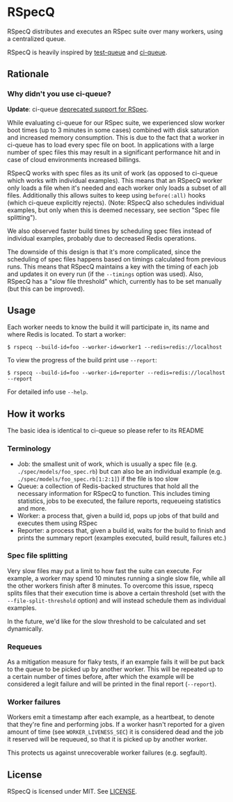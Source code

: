 # RSpecQ

RSpecQ distributes and executes an RSpec suite over many workers,
using a centralized queue.

RSpecQ is heavily inspired by [test-queue](https://github.com/tmm1/test-queue)
and [ci-queue](https://github.com/Shopify/ci-queue).

## Rationale

### Why didn't you use ci-queue?

**Update**: ci-queue [deprecated support for RSpec](https://github.com/Shopify/ci-queue/pull/149).

While evaluating ci-queue for our RSpec suite, we experienced slow worker boot times (up to 3 minutes in some cases) combined with disk saturation and increased memory consumption. This is due to the fact that a worker in ci-queue has to
load every spec file on boot. In applications with
a large number of spec files this may result in a significant performance hit and in case of cloud environments increased billings. 

RSpecQ works with spec files as its unit of work (as opposed to ci-queue which
works with individual examples). This means that an RSpecQ worker only loads a file when it's needed and each worker only loads a subset of all files. Additionally this allows suites to keep using `before(:all)` hooks
(which ci-queue explicitly rejects). (Note: RSpecQ also schedules individual
examples, but only when this is deemed necessary, see section
"Spec file splitting").

We also observed faster build times by scheduling spec files instead of
individual examples, probably due to decreased Redis operations.

The downside of this design is that it's more complicated, since the scheduling
of spec files happens based on timings calculated from previous runs. This
means that RSpecQ maintains a key with the timing of each job and updates it
on every run (if the `--timings` option was used). Also, RSpecQ has a "slow
file threshold" which, currently has to be set manually (but this can be
improved).



## Usage

Each worker needs to know the build it will participate in, its name and where
Redis is located. To start a worker:

```shell
$ rspecq --build-id=foo --worker-id=worker1 --redis=redis://localhost
```

To view the progress of the build print use `--report`:

```shell
$ rspecq --build-id=foo --worker-id=reporter --redis=redis://localhost --report
```

For detailed info use `--help`.


## How it works

The basic idea is identical to ci-queue so please refer to its README

### Terminology

- Job: the smallest unit of work, which is usually a spec file
  (e.g. `./spec/models/foo_spec.rb`) but can also be an individual example
  (e.g. `./spec/models/foo_spec.rb[1:2:1]`) if the file is too slow
- Queue: a collection of Redis-backed structures that hold all the necessary
  information for RSpecQ to function. This includes timing statistics, jobs to
  be executed, the failure reports, requeueing statistics and more.
- Worker: a process that, given a build id, pops up jobs of that build and
  executes them using RSpec
- Reporter: a process that, given a build id, waits for the build to finish
  and prints the summary report (examples executed, build result, failures etc.)

### Spec file splitting

Very slow files may put a limit to how fast the suite can execute. For example,
a worker may spend 10 minutes running a single slow file, while all the other
workers finish after 8 minutes. To overcome this issue, rspecq splits
files that their execution time is above a certain threshold
(set with the `--file-split-threshold` option) and will instead schedule them as
individual examples.

In the future, we'd like for the slow threshold to be calculated and set
dynamically.

### Requeues

As a mitigation measure for flaky tests, if an example fails it will be put
back to the queue to be picked up by
another worker. This will be repeated up to a certain number of times before,
after which the example will be considered a legit failure and will be printed
in the final report (`--report`).

### Worker failures

Workers emit a timestamp after each example, as a heartbeat, to denote
that they're fine and performing jobs. If a worker hasn't reported for
a given amount of time (see `WORKER_LIVENESS_SEC`) it is considered dead
and the job it reserved will be requeued, so that it is picked up by another worker.

This protects us against unrecoverable worker failures (e.g. segfault).

## License

RSpecQ is licensed under MIT. See [LICENSE](LICENSE).
